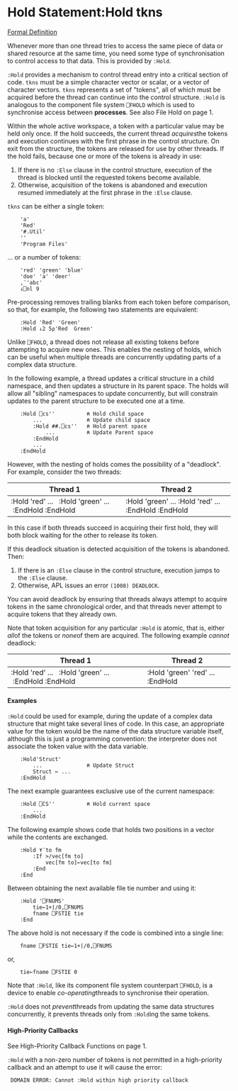 




<h1 class="heading"><span class="name">Hold Statement</span><span class="command">:Hold tkns</span></h1>

[Formal Definition](Hold%20Statement%20Definition.htm)


Whenever more than one thread tries to access the same piece of data or shared resource at the same time, you need some type of synchronisation to control access to that data. This is provided by `:Hold`.



`:Hold` provides a mechanism to control thread entry into a critical section of code. `tkns` must be a simple character vector or scalar, or a vector of character vectors. `tkns` represents a set of "tokens", all of which must be acquired before the thread can continue into the control structure. `:Hold` is analogous to the component file system `⎕FHOLD` which is used to synchronise access between **processes**. See also File Hold on page 1.


Within the whole active workspace, a token with a particular value may be held only once. If the hold succeeds, the current thread *acquires*the tokens and execution continues with the first phrase in the control structure. On exit from the structure, the tokens are released for use by other threads. If the hold fails, because one or more of the tokens is already in use:

1. If there is no `:Else` clause in the control structure, execution of the thread is blocked until the requested tokens become available.
2. Otherwise, acquisition of the tokens is abandoned and execution resumed immediately at the first phrase in the `:Else` clause.

`tkns` can be either a single token:
```apl
    'a'
    'Red'
    '#.Util'
    ''
    'Program Files'
```


… or a number of tokens:
```apl
    'red' 'green' 'blue'
    'doe' 'a' 'deer'
    ,¨'abc'
    ↓⎕nl 9
```


Pre-processing removes trailing blanks from each token before comparison, so that, for example, the following two statements are equivalent:
```apl
    :Hold 'Red' 'Green' 
    :Hold ↓2 5⍴'Red  Green'
```


Unlike `⎕FHOLD`, a thread does not release all existing tokens before attempting to acquire new ones. This enables the nesting of holds, which can be useful when multiple threads are concurrently updating parts of a complex data structure.


In the following example, a thread updates a critical structure in a child namespace, and then updates a structure in its parent space. The holds will allow all "sibling" namespaces to update concurrently, but will constrain updates to the parent structure to be executed one at a time.
```apl
    :Hold ⎕cs''          ⍝ Hold child space     
        ...              ⍝ Update child space
        :Hold ##.⎕cs''   ⍝ Hold parent space 
            ...          ⍝ Update Parent space
        :EndHold
        ...
    :EndHold
```


However, with the nesting of holds comes the possibility of a "deadlock". For example, consider the two threads:


| Thread 1 | Thread 2 |
| --- | ---  |
| :Hold 'red'     ...     :Hold 'green'         ...     :EndHold :EndHold | :Hold 'green'     ...     :Hold 'red'          ...     :EndHold :EndHold |


In this case if both threads succeed in acquiring their first hold, they will both block waiting for the other to release its token.


If this deadlock situation is detected acquisition of the tokens is abandoned. Then:

1. If there is an `:Else` clause in the control structure,  execution jumps to the `:Else` clause.
2. Otherwise, APL issues an error `(1008) DEADLOCK`.

You can avoid deadlock by ensuring that threads always attempt to acquire tokens in the same chronological order, and that threads never attempt to acquire tokens that they already own.


Note that token acquisition for any particular `:Hold` is atomic, that is, either *all*of the tokens or *none*of them are acquired. The following example *cannot* deadlock:


| Thread 1 | Thread 2 |
| --- | ---  |
| :Hold 'red'     ...     :Hold 'green'         ...     :EndHold :EndHold | :Hold 'green' 'red'     ...     :EndHold |

#### Examples


`:Hold` could be used for example, during the update of a complex data structure that might take several lines of code. In this case, an appropriate value for the token would be the name of the data structure variable itself, although this is just a programming convention: the interpreter does not associate the token value with the data variable.
```apl
    :Hold'Struct'
        ...              ⍝ Update Struct
        Struct ← ...
    :EndHold
```


The next example guarantees exclusive use of the current namespace:
```apl
    :Hold ⎕CS''          ⍝ Hold current space
        ...
    :EndHold
```


The following example shows code that holds two positions in a vector while the contents are exchanged.
```apl
    :Hold ⍕¨to fm
        :If >/vec[fm to]
            vec[fm to]←vec[to fm]
        :End
    :End
```


Between obtaining the next available file tie number and using it:
```apl
    :Hold '⎕FNUMS'
        tie←1+⌈/0,⎕FNUMS
        fname ⎕FSTIE tie
    :End
```


The above hold is not necessary if the code is combined into a single line:
```apl
    fname ⎕FSTIE tie←1+⌈/0,⎕FNUMS
```


or,
```apl
    tie←fname ⎕FSTIE 0
```


Note that `:Hold`, like its component file system counterpart `⎕FHOLD`, is a device to enable *co-operating*threads to synchronise their operation.


`:Hold` does not *prevent*threads from updating the same data structures concurrently, it prevents threads only from `:Hold`ing the same tokens.

#### High-Priority Callbacks



See High-Priority Callback Functions on page 1.



`:Hold`
 with a non-zero number of tokens is not permitted in a high-priority callback and an attempt to use it  will cause the error:
```apl
 DOMAIN ERROR: Cannot :Hold within high priority callback
```


